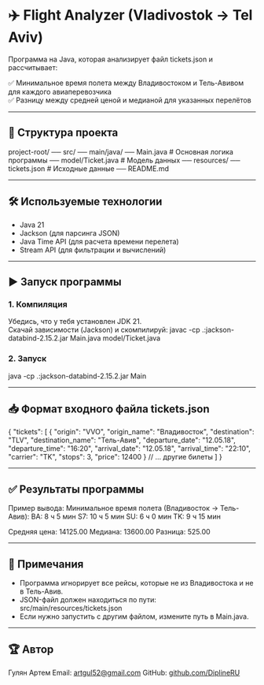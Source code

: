 # ✈️ Flight Analyzer (Vladivostok → Tel Aviv)

Программа на Java, которая анализирует файл tickets.json и рассчитывает:

✅ Минимальное время полета между Владивостоком и Тель-Авивом для каждого авиаперевозчика  
✅ Разницу между средней ценой и медианой для указанных перелётов  

---

## 📂 Структура проекта
project-root/
── src/
   ── main/java/
       ── Main.java        # Основная логика программы
       ── model/Ticket.java # Модель данных
   ── resources/
        ── tickets.json      # Исходные данные
── README.md

---

## 🛠 Используемые технологии

- Java 21
- Jackson (для парсинга JSON)
- Java Time API (для расчета времени перелета)
- Stream API (для фильтрации и вычислений)

---

## ▶️ Запуск программы

### 1. Компиляция
Убедись, что у тебя установлен JDK 21.  
Скачай зависимости (Jackson) и скомпилируй:
javac -cp .:jackson-databind-2.15.2.jar Main.java model/Ticket.java

### 2. Запуск
java -cp .:jackson-databind-2.15.2.jar Main

---

## 📥 Формат входного файла tickets.json
{
  "tickets": [
    {
      "origin": "VVO",
      "origin_name": "Владивосток",
      "destination": "TLV",
      "destination_name": "Тель-Авив",
      "departure_date": "12.05.18",
      "departure_time": "16:20",
      "arrival_date": "12.05.18",
      "arrival_time": "22:10",
      "carrier": "TK",
      "stops": 3,
      "price": 12400
    }
    // ... другие билеты
  ]
}

---

## ✅ Результаты программы

Пример вывода:
Минимальное время полета (Владивосток → Тель-Авив):
BA: 8 ч 5 мин
S7: 10 ч 5 мин
SU: 6 ч 0 мин
TK: 9 ч 15 мин

Средняя цена: 14125.00
Медиана: 13600.00
Разница: 525.00

---

## 📌 Примечания

- Программа игнорирует все рейсы, которые не из Владивостока и не в Тель-Авив.
- JSON-файл должен находиться по пути:  
  src/main/resources/tickets.json
- Если нужно запустить с другим файлом, измените путь в Main.java.

---

## 🏆 Автор

Гулян Артем 
Email: artgul52@gmail.com
GitHub: [github.com/DiplineRU](https://github.com/DiplineRU)
